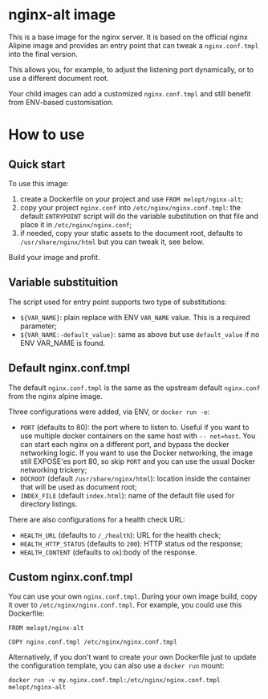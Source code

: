 # nginx-alt image #

This is a base image for the nginx server. It is based on the official
nginx Alipine image and provides an entry point that can tweak a
`nginx.conf.tmpl` into the final version.

This allows you, for example, to adjust the listening port dynamically,
or to use a different document root.

Your child images can add a customized `nginx.conf.tmpl` and still
benefit from ENV-based customisation.

# How to use #

## Quick start ##

To use this image:

1. create a Dockerfile on your project and use `FROM melopt/nginx-alt`;
2. copy your project `nginx.conf` into `/etc/nginx/nginx.conf.tmpl`: the
   default `ENTRYPOINT` script will do the variable substitution on that
   file and place it in `/etc/nginx/nginx.conf`;
3. if needed, copy your static assets to the document root, defaults to
   `/usr/share/nginx/html` but you can tweak it, see below.

Build your image and profit.


## Variable substituition ##

The script used for entry point supports two type of substitutions:

* `${VAR_NAME}`: plain replace with ENV `VAR_NAME` value. This is a
  required parameter;
* `${VAR_NAME:-default_value}`: same as above but use `default_value` if
  no ENV VAR_NAME is found.


## Default nginx.conf.tmpl ##

The default `nginx.conf.tmpl` is the same as the upstream default
`nginx.conf` from the nginx alpine image.

Three configurations were added, via ENV, or `docker run -e`:

* `PORT` (defaults to 80): the port where to listen to. Useful if you
  want to use multiple docker containers on the same host with `--
  net=host`. You can start each nginx on a different port, and bypass
  the docker networking logic. If you want to use the Docker networking,
  the image still EXPOSE'es port 80, so skip `PORT` and you can use the
  usual Docker networking trickery;
* `DOCROOT` (default `/usr/share/nginx/html`): location inside the
  container that will be used as document root;
* `INDEX_FILE` (default `index.html`): name of the default file used for
  directory listings.

There are also configurations for a health check URL:

* `HEALTH_URL` (defaults to `/_/health`): URL for the health check;
* `HEALTH_HTTP_STATUS` (defaults to `200`): HTTP status od the response;
* `HEALTH_CONTENT` (defaults to `ok`):body of the response.


## Custom nginx.conf.tmpl ##

You can use your own `nginx.conf.tmpl`. During your own image build,
copy it over to `/etc/nginx/nginx.conf.tmpl`. For example, you could use
this Dockerfile:

```
FROM melopt/nginx-alt

COPY nginx.conf.tmpl /etc/nginx/nginx.conf.tmpl
```

Alternatively, if you don't want to create your own Dockerfile just
to update the configuration template, you can also use a `docker
run` mount:

    docker run -v my.nginx.conf.tmpl:/etc/nginx/nginx.conf.tmpl melopt/nginx-alt
